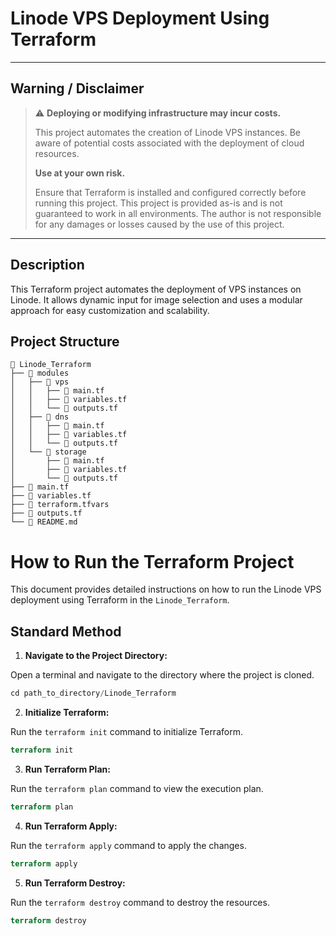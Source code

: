 
# Linode VPS Deployment Using Terraform

---

## Warning / Disclaimer

> :warning: **Deploying or modifying infrastructure may incur costs.**
>
> This project automates the creation of Linode VPS instances. Be aware of potential costs associated with the deployment of cloud resources.
>
> **Use at your own risk.**
>
> Ensure that Terraform is installed and configured correctly before running this project. This project is provided as-is and is not guaranteed to work in all environments. The author is not responsible for any damages or losses caused by the use of this project.

---

## Description

This Terraform project automates the deployment of VPS instances on Linode. It allows dynamic input for image selection and uses a modular approach for easy customization and scalability.

## Project Structure

```plaintext
📁 Linode_Terraform
├── 📁 modules
│   ├── 📁 vps
│   │   ├── 📄 main.tf
│   │   ├── 📄 variables.tf
│   │   └── 📄 outputs.tf
│   ├── 📁 dns
│   │   ├── 📄 main.tf
│   │   ├── 📄 variables.tf
│   │   └── 📄 outputs.tf
│   └── 📁 storage
│       ├── 📄 main.tf
│       ├── 📄 variables.tf
│       └── 📄 outputs.tf
├── 📄 main.tf
├── 📄 variables.tf
├── 📄 terraform.tfvars
├── 📄 outputs.tf
└── 📄 README.md
```

# How to Run the Terraform Project

This document provides detailed instructions on how to run the Linode VPS deployment using Terraform in the `Linode_Terraform`.

## Standard Method

1. **Navigate to the Project Directory:**

Open a terminal and navigate to the directory where the project is cloned.

```terraform
cd path_to_directory/Linode_Terraform
```
  
2. **Initialize Terraform:**

Run the `terraform init` command to initialize Terraform.

```terraform
terraform init
```

3. **Run Terraform Plan:**

Run the `terraform plan` command to view the execution plan.

```terraform
terraform plan
```

4. **Run Terraform Apply:**

Run the `terraform apply` command to apply the changes.

```terraform
terraform apply
```

5. **Run Terraform Destroy:**

Run the `terraform destroy` command to destroy the resources.

```terraform
terraform destroy
```
